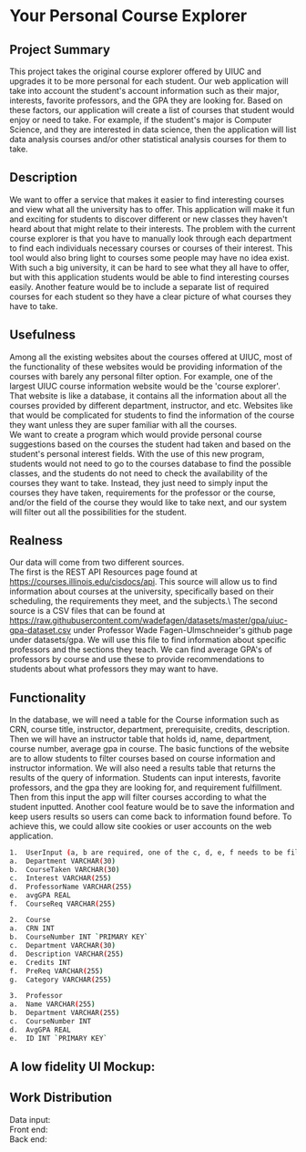 # Your Personal Course Explorer

## Project Summary
This project takes the original course explorer offered by UIUC and upgrades it
to be more personal for each student. Our web application will take into account 
the student's account information such as their major, interests, favorite professors,
and the GPA they are looking for. Based on these factors, our application will create a 
list of courses that student would enjoy or need to take. 
For example, if the student's major is Computer Science, and they are interested
in data science, then the application will list data analysis courses and/or other 
statistical analysis courses for them to take.

## Description
We want to offer a service that makes it easier to find interesting courses and view what all the university has to offer. This application will make it fun and exciting for students to discover different or new classes they haven't heard about that might relate to their interests. The problem with the current course explorer is that you have to manually look through each department to find each individuals necessary courses or courses of their interest. This tool would also bring light to courses some people may have no idea exist. With such a big university, it can be hard to see what they all have to offer, but with this application students would be able to find interesting courses easily. Another feature would be to include a separate list of required courses for each student so they have a clear picture of what courses they have to take.

## Usefulness
 Among all the existing websites about the courses offered at UIUC, most of the functionality of these websites would be providing information of the courses with barely any personal filter option. For example, one of the largest UIUC course information website would be the 'course explorer'. That website is like a database, it contains all the information about all the courses provided by different department, instructor, and etc. Websites like that would be complicated for students to find the information of the course they want unless they are super familiar with all the courses.\
 We want to create a program which would provide personal course suggestions based on the courses the student had taken and based on the student's personal interest fields. With the use of this new program, students would not need to go to the courses database to find the possible classes, and the students do not need to check the availability of the courses they want to take. Instead, they just need to simply input the courses they have taken, requirements for the professor or the course, and/or the field of the course they would like to take next, and our system will filter out all the possibilities for the student.

## Realness
Our data will come from two different sources.\
The first is the REST API Resources page found at https://courses.illinois.edu/cisdocs/api. This source will allow us to find information about courses at the university, specifically based on their scheduling, the requirements they meet, and the subjects.\ 
The second source is a CSV files that can be found at https://raw.githubusercontent.com/wadefagen/datasets/master/gpa/uiuc-gpa-dataset.csv under Professor Wade Fagen-Ulmschneider's github page under datasets/gpa. We will use this file to find information about specific professors and the sections they teach. We can find average GPA's of professors by course and use these to provide recommendations to students about what professors they may want to have.

## Functionality
In the database, we will need a table for the Course information such as 
CRN, course title, instructor, department, prerequisite, credits, description. Then we will have an instructor
table that holds id, name, department, course number, average gpa in course. The basic functions of the website
are to allow students to filter courses based on course information and instructor information. We will
also need a results table that returns the results of the query of information. Students can 
input interests, favorite professors, and the gpa they are looking for, and requirement fulfillment. Then from
this input the app will filter courses according to what the student inputted. Another cool feature would be to
save the information and keep users results so users can come back to information found before. To achieve this,
we could allow site cookies or user accounts on the web application.

```bash
1.	UserInput (a, b are required, one of the c, d, e, f needs to be filled)
a.	Department VARCHAR(30)
b.	CourseTaken VARCHAR(30)
c.	Interest VARCHAR(255)
d.	ProfessorName VARCHAR(255)
e.	avgGPA REAL
f.	CourseReq VARCHAR(255)

2.	Course
a.	CRN INT
b.	CourseNumber INT `PRIMARY KEY`
c.	Department VARCHAR(30)
d.	Description VARCHAR(255)
e.	Credits INT
f.	PreReq VARCHAR(255)
g.	Category VARCHAR(255)

3.	Professor
a.	Name VARCHAR(255)
b.	Department VARCHAR(255)
c.	CourseNumber INT
d.	AvgGPA REAL
e.	ID INT `PRIMARY KEY`
```

## A low fidelity UI Mockup:


## Work Distribution
Data input: \
Front end: \
Back end: 

